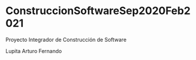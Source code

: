 # ConstruccionSoftwareSep2020Feb2021
Proyecto Integrador de Construcción de Software

Lupita 
Arturo
Fernando
